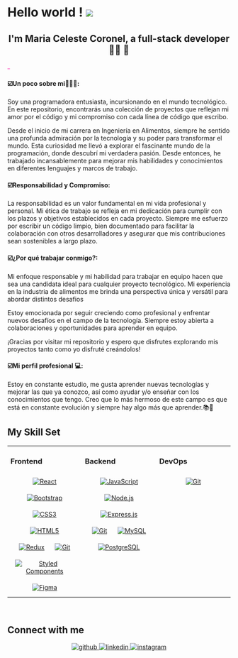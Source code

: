 
  ## <h1>Hello world ! <img src="https://github.com/TheDudeThatCode/TheDudeThatCode/blob/master/Assets/Earth.gif" width="24px"></h1>

### <h2 align="center">I'm Maria Celeste Coronel, a full-stack developer 👨‍💻 🚀</h2>  

<img src="https://github.com/MCCoronel/MCCORONEL/blob/main/github-header-image.png" width="6cm">


 
<h4>☑️Un poco sobre mi🙋🏾‍♀️:</h4>
Soy una programadora entusiasta, incursionando en el mundo tecnológico. En este repositorio, encontrarás una colección de proyectos que reflejan mi amor por el código y mi compromiso con cada línea de código que escribo.

Desde el inicio de mi carrera en Ingeniería en Alimentos, siempre he sentido una profunda admiración por la tecnología y su poder para transformar el mundo. Esta curiosidad me llevó a explorar el fascinante mundo de la programación, donde descubrí mi verdadera pasión. Desde entonces, he trabajado incansablemente para mejorar mis habilidades y conocimientos en diferentes lenguajes y marcos de trabajo.

<h4>☑️Responsabilidad y Compromiso:</h4>

La responsabilidad es un valor fundamental en mi vida profesional y personal. Mi ética de trabajo se refleja en mi dedicación para cumplir con los plazos y objetivos establecidos en cada proyecto. Siempre me esfuerzo por escribir un código limpio, bien documentado para facilitar la colaboración con otros desarrolladores y asegurar que mis contribuciones sean sostenibles a largo plazo.

<h4>☑️¿Por qué trabajar conmigo?:</h4>

Mi enfoque responsable y mi habilidad para trabajar en equipo hacen que sea una candidata ideal para cualquier proyecto tecnológico. Mi experiencia en la industria de alimentos me brinda una perspectiva única y versátil para abordar distintos desafios

Estoy emocionada por seguir creciendo como profesional y enfrentar nuevos desafíos en el campo de la tecnología. Siempre estoy abierta a colaboraciones y oportunidades para aprender en equipo.

¡Gracias por visitar mi repositorio y espero que disfrutes explorando mis proyectos tanto como yo disfruté creándolos!

<h4>☑️Mi perfil profesional 💻:</h4>
Estoy en constante estudio, me gusta aprender nuevas tecnologías y mejorar las que ya conozco, así como ayudar y/o enseñar con los conocimientos que tengo. Creo que lo más hermoso de este campo es que está en constante evolución y siempre hay algo más que aprender.📚📖    

<br/>  

## My Skill Set  
<table><tr><td valign="top" width="33%"> 

### Frontend  
<div align="center">  
<a href="https://reactjs.org/" target="_blank"><img style="margin: 10px" src="https://profilinator.rishav.dev/skills-assets/react-original-wordmark.svg" alt="React" height="50" /></a>  
<a href="https://getbootstrap.com/docs/3.4/javascript/" target="_blank"><img style="margin: 10px" src="https://profilinator.rishav.dev/skills-assets/bootstrap-plain.svg" alt="Bootstrap" height="50" /></a>  
<a href="https://www.w3schools.com/css/" target="_blank"><img style="margin: 10px" src="https://profilinator.rishav.dev/skills-assets/css3-original-wordmark.svg" alt="CSS3" height="50" /></a>  
<a href="https://en.wikipedia.org/wiki/HTML5" target="_blank"><img style="margin: 10px" src="https://profilinator.rishav.dev/skills-assets/html5-original-wordmark.svg" alt="HTML5" height="50" /></a>  
<a href="https://redux.js.org/" target="_blank"><img style="margin: 10px" src="https://profilinator.rishav.dev/skills-assets/redux-original.svg" alt="Redux" height="50" /></a>  
<a href="https://github.com/" target="_blank"><img style="margin: 10px" src="https://profilinator.rishav.dev/skills-assets/git-scm-icon.svg" alt="Git" height="50" /></a>  
<a href="https://styled-components.com/" target="_blank"><img style="margin: 10px" src="https://profilinator.rishav.dev/skills-assets/styled-components.png" alt="Styled Components" height="50" /></a>  
<a href="https://www.figma.com/" target="_blank"><img style="margin: 10px" src="https://profilinator.rishav.dev/skills-assets/figma-icon.svg" alt="Figma" height="50" /></a>  
</div>

</td><td valign="top" width="33%">



### Backend  
<div align="center">  
<a href="https://www.javascript.com/" target="_blank"><img style="margin: 10px" src="https://profilinator.rishav.dev/skills-assets/javascript-original.svg" alt="JavaScript" height="50" /></a>  
<a href="https://nodejs.org/" target="_blank"><img style="margin: 10px" src="https://profilinator.rishav.dev/skills-assets/nodejs-original-wordmark.svg" alt="Node.js" height="50" /></a>  
<a href="https://expressjs.com/" target="_blank"><img style="margin: 10px" src="https://profilinator.rishav.dev/skills-assets/express-original-wordmark.svg" alt="Express.js" height="50" /></a>  
<a href="https://github.com/" target="_blank"><img style="margin: 10px" src="https://profilinator.rishav.dev/skills-assets/git-scm-icon.svg" alt="Git" height="50" /></a>  
<a href="https://www.mysql.com/" target="_blank"><img style="margin: 10px" src="https://profilinator.rishav.dev/skills-assets/mysql-original-wordmark.svg" alt="MySQL" height="50" /></a>  
<a href="https://www.postgresql.org/" target="_blank"><img style="margin: 10px" src="https://profilinator.rishav.dev/skills-assets/postgresql-original-wordmark.svg" alt="PostgreSQL" height="50" /></a>  
</div>

</td><td valign="top" width="33%">



### DevOps  
<div align="center">  
<a href="https://github.com/" target="_blank"><img style="margin: 10px" src="https://profilinator.rishav.dev/skills-assets/git-scm-icon.svg" alt="Git" height="50" /></a>  
</div>

</td></tr></table>  

<br/>  


## Connect with me  
<div align="center">
<a href="https://github.com/https://github.com/MCCoronel" target="_blank">
<img src=https://img.shields.io/badge/github-%2324292e.svg?&style=for-the-badge&logo=github&logoColor=white alt=github style="margin-bottom: 5px;" />
</a>
<a href="https://linkedin.com/in/www.linkedin.com/in/mcelestecrnl" target="_blank">
<img src=https://img.shields.io/badge/linkedin-%231E77B5.svg?&style=for-the-badge&logo=linkedin&logoColor=white alt=linkedin style="margin-bottom: 5px;" />
</a>
<a href="https://instagram.com/https://www.instagram.com/mcelestecrnl/" target="_blank">
<img src=https://img.shields.io/badge/instagram-%23000000.svg?&style=for-the-badge&logo=instagram&logoColor=white alt=instagram style="margin-bottom: 5px;" />
</a>  
</div>  
  

<br/>
